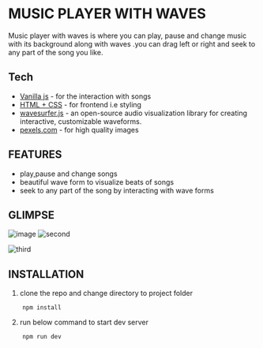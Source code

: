 # MUSIC PLAYER WITH WAVES

Music player with waves is where you can play, pause and change music with its background along with waves .you can drag left or right and seek to any part of the song you like.

## Tech

- [Vanilla js]('https://developer.mozilla.org/en-US/docs/Web/JavaScript') - for the interaction with songs
- [HTML + CSS]('https://www.w3schools.com/html/html_css.asp') - for frontend i.e styling
- [wavesurfer.js]('https://wavesurfer-js.org/') - an open-source audio visualization library for creating interactive, customizable waveforms.
- [pexels.com]("https://www.pexels.com/") - for high quality images

## FEATURES

- play,pause and change songs
- beautiful wave form to visualize beats of songs
- seek to any part of the song by interacting with wave forms

## GLIMPSE

![image](https://github.com/ftr9/wave-musicplayer/assets/60734475/e1d04100-0363-41a7-b9ab-34fa127cafd7)
![second](https://github.com/ftr9/wave-musicplayer/assets/60734475/17e03800-47d6-4ae6-a763-73eb02e28b9d)

![third](https://github.com/ftr9/wave-musicplayer/assets/60734475/210ee2de-65e9-4c75-8b45-bbb58a61afef)

## INSTALLATION

1. clone the repo and change directory to project folder

```
    npm install
```

2. run below command to start dev server

```
    npm run dev
```
